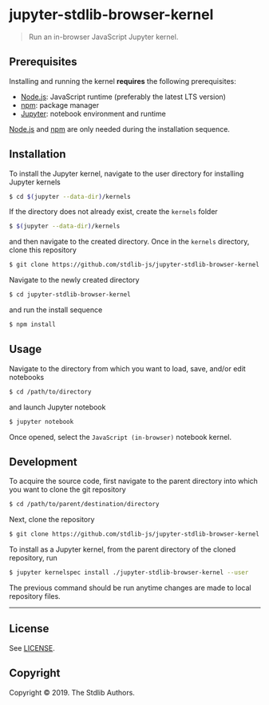 <!--

@license Apache-2.0

Copyright (c) 2019 The Stdlib Authors.

Licensed under the Apache License, Version 2.0 (the "License");
you may not use this file except in compliance with the License.
You may obtain a copy of the License at

   http://www.apache.org/licenses/LICENSE-2.0

Unless required by applicable law or agreed to in writing, software
distributed under the License is distributed on an "AS IS" BASIS,
WITHOUT WARRANTIES OR CONDITIONS OF ANY KIND, either express or implied.
See the License for the specific language governing permissions and
limitations under the License.

-->

# jupyter-stdlib-browser-kernel

> Run an in-browser JavaScript Jupyter kernel.

<!-- Section to include introductory text. Make sure to keep an empty line after the intro `section` element and another before the `/section` close. -->

<section class="intro">

## Prerequisites

Installing and running the kernel **requires** the following prerequisites:

-   [Node.js][node-js]: JavaScript runtime (preferably the latest LTS version)
-   [npm][npm]: package manager
-   [Jupyter][jupyter]: notebook environment and runtime

[Node.js][node-js] and [npm][npm] are only needed during the installation sequence.

## Installation

To install the Jupyter kernel, navigate to the user directory for installing Jupyter kernels

```bash
$ cd $(jupyter --data-dir)/kernels
```

If the directory does not already exist, create the `kernels` folder

```bash
$ $(jupyter --data-dir)/kernels
```

and then navigate to the created directory. Once in the `kernels` directory, clone this repository

```bash
$ git clone https://github.com/stdlib-js/jupyter-stdlib-browser-kernel.git
```

Navigate to the newly created directory

```bash
$ cd jupyter-stdlib-browser-kernel
```

and run the install sequence

```bash
$ npm install
```

## Usage

Navigate to the directory from which you want to load, save, and/or edit notebooks

```bash
$ cd /path/to/directory
```

and launch Jupyter notebook

```bash
$ jupyter notebook
```

Once opened, select the `JavaScript (in-browser)` notebook kernel.

## Development

To acquire the source code, first navigate to the parent directory into which you want to clone the git repository

```bash
$ cd /path/to/parent/destination/directory
```

Next, clone the repository

```bash
$ git clone https://github.com/stdlib-js/jupyter-stdlib-browser-kernel.git
```

To install as a Jupyter kernel, from the parent directory of the cloned repository, run

```bash
$ jupyter kernelspec install ./jupyter-stdlib-browser-kernel --user
```

The previous command should be run anytime changes are made to local repository files.

* * *

## License

See [LICENSE][license].

## Copyright

Copyright © 2019. The Stdlib Authors.

</section>

<!-- /.intro -->

<!-- Section for all links. Make sure to keep an empty line after the `section` element and another before the `/section` close. -->

<section class="links">

[license]: https://raw.githubusercontent.com/stdlib-js/jupyter-stdlib-browser-kernel/master/LICENSE

[node-js]: https://nodejs.org/en/

[npm]: https://www.npmjs.com/

[jupyter]: https://jupyter.org/install

</section>

<!-- /.links -->
